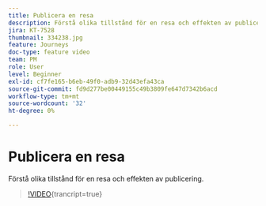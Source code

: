 ```yaml
---
title: Publicera en resa
description: Förstå olika tillstånd för en resa och effekten av publicering.
jira: KT-7528
thumbnail: 334238.jpg
feature: Journeys
doc-type: feature video
team: PM
role: User
level: Beginner
exl-id: cf7fe165-b6eb-49f0-adb9-32d43efa43ca
source-git-commit: fd9d277be00449155c49b3809fe647d7342b6acd
workflow-type: tm+mt
source-wordcount: '32'
ht-degree: 0%

---
```


# Publicera en resa

Förstå olika tillstånd för en resa och effekten av publicering.

>[!VIDEO](https://video.tv.adobe.com/v/334238?quality=12&learn=on){trancript=true}
